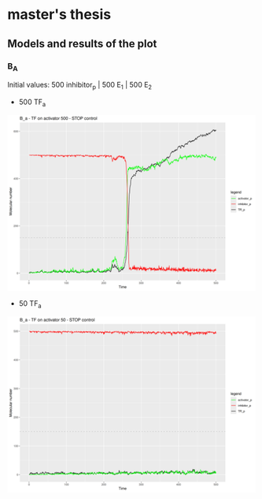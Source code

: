 # master's thesis

## Models and results of the plot

### B<sub>A</sub> 

Initial values: 500 inhibitor<sub>p</sub> | 500 E<sub>1</sub> | 500 E<sub>2</sub> 

- 500 TF<sub>a</sub> 
<img src='https://github.com/iamandreatonina/master-s_thesis/blob/main/models_thesis/B_a/TF_a_500/B_a_stop_500.png'/>

- 50 TF<sub>a</sub>
<img src='https://github.com/iamandreatonina/master-s_thesis/blob/main/models_thesis/B_a/TF_a_50/B_a_stop_50.png'/>
